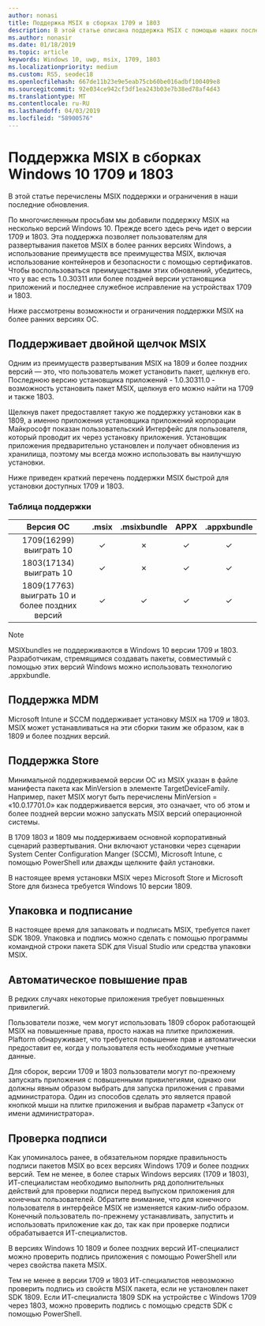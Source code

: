 ```yaml
---
author: nonasi
title: Поддержка MSIX в сборках 1709 и 1803
description: В этой статье описана поддержка MSIX с помощью наших последних обновлений по состоянию на 1/22/2019 г.
ms.author: nonasir
ms.date: 01/18/2019
ms.topic: article
keywords: Windows 10, uwp, msix, 1709, 1803
ms.localizationpriority: medium
ms.custom: RS5, seodec18
ms.openlocfilehash: 667de11b23e9e5eab75cb60be016adbf100409e8
ms.sourcegitcommit: 92e034ce942cf3df1ea243b03e7b38ed78af4d43
ms.translationtype: MT
ms.contentlocale: ru-RU
ms.lasthandoff: 04/03/2019
ms.locfileid: "58900576"
---
```

# <a name="msix-support-on-windows-10-builds-1709-and-1803"></a>Поддержка MSIX в сборках Windows 10 1709 и 1803

В этой статье перечислены MSIX поддержки и ограничения в наши последние обновления.

По многочисленным просьбам мы добавили поддержку MSIX на несколько версий Windows 10. Прежде всего здесь речь идет о версии 1709 и 1803. Эта поддержка позволяет пользователям для развертывания пакетов MSIX в более ранних версиях Windows, а использование преимуществ все преимущества MSIX, включая использование контейнеров и безопасности с помощью сертификатов. Чтобы воспользоваться преимуществами этих обновлений, убедитесь, что у вас есть 1.0.30311 или более поздней версии установщика приложений и последнее служебное исправление на устройствах 1709 и 1803.

Ниже рассмотрены возможности и ограничения поддержки MSIX на более ранних версиях ОС.

##  <a name="msix-double-click-support"></a>Поддерживает двойной щелчок MSIX
Одним из преимуществ развертывания MSIX на 1809 и более поздних версий — это, что пользователь может установить пакет, щелкнув его. Последнюю версию установщика приложений - 1.0.30311.0 - возможность установить пакет MSIX, щелкнув его можно найти на 1709 и также 1803. 

Щелкнув пакет предоставляет такую же поддержку установки как в 1809, а именно приложения установщика приложений корпорации Майкрософт показан пользовательский Интерфейс для пользователя, который проводит их через установку приложения. Установщик приложения предварительно установлен и получает обновления из хранилища, поэтому мы всегда можно использовать вы наилучшую установки. 

Ниже приведен краткий перечень поддержки MSIX быстрой для установки доступных 1709 и 1803.

### <a name="support-matrix"></a>Таблица поддержки

| Версия ОС|.msix|.msixbundle|APPX|.appxbundle|
|:-------------:|:--------:|:--------:|:--------:|:--------:|
| 1709(16299) выиграть 10 | &#x2713; | &#x2717; | &#x2713; | &#x2713; | 
| 1803(17134) выиграть 10 | &#x2713; | &#x2717; | &#x2713; | &#x2713; |
| 1809(17763) выиграть 10 и более поздних версий | &#x2713; | &#x2713; | &#x2713; | &#x2713; |


> [!NOTE] 
> MSIXbundles не поддерживаются в Windows 10 версии 1709 и 1803.  Разработчикам, стремящимся создавать пакеты, совместимый с помощью этих версий Windows можно использовать технологию .appxbundle.

## <a name="mdm-support"></a>Поддержка MDM
Microsoft Intune и SCCM поддерживает установку MSIX на 1709 и 1803. MSIX может устанавливаться на эти сборки таким же образом, как в 1809 и более поздних версий. 

## <a name="store-support"></a>Поддержка Store
Минимальной поддерживаемой версии ОС из MSIX указан в файле манифеста пакета как MinVersion в элементе TargetDeviceFamily. Например, пакет MSIX могут быть перечислены MinVersion = «10.0.17701.0» как поддерживается версия, это означает, что об этом и более поздней версии можно запускать MSIX версий операционной системы.

В 1709 1803 и 1809 мы поддерживаем основной корпоративный сценарий развертывания. Они включают установки через сценарии System Center Configuration Manger (SCCM), Microsoft Intune, с помощью PowerShell или дважды щелкните файл установки.

В настоящее время установки MSIX через Microsoft Store и Microsoft Store для бизнеса требуется Windows 10 версии 1809.

## <a name="packaging--signing"></a>Упаковка и подписание
В настоящее время для запаковать и подписать MSIX, требуется пакет SDK 1809. Упаковка и подпись можно сделать с помощью программы командной строки пакета SDK для Visual Studio или средства упаковки MSIX. 

## <a name="auto-elevation"></a>Автоматическое повышение прав
В редких случаях некоторые приложения требует повышенных привилегий. 

Пользователи позже, чем могут использовать 1809 сборок работающей MSIX на повышенные права, просто нажав на плитке приложения. Plaftorm обнаруживает, что требуется повышение прав и автоматически предоставит ее, когда у пользователя есть необходимые учетные данные. 

Для сборок, версии 1709 и 1803 пользователи могут по-прежнему запускать приложения с повышенными привилегиями, однако они должны явным образом выбрать для запуска приложения с правами администратора. Один из способов сделать это является правой кнопкой мыши на плитке приложения и выбрав параметр «Запуск от имени администратора».

## <a name="signature-verification"></a>Проверка подписи
Как упоминалось ранее, в обязательном порядке правильность подписи пакетов MSIX во всех версиях Windows 1709 и более поздних версий. Тем не менее, в более старых Windows версиях (1709 и 1803), ИТ-специалистам необходимо выполнить ряд дополнительных действий для проверки подписи перед выпуском приложения для конечных пользователей. Обратите внимание, что для конечного пользователя в интерфейсе MSIX не изменяется каким-либо образом. Конечный пользователь по-прежнему устанавливать, запустить и использовать приложение как до, так как при проверке подписи обрабатывается ИТ-специалистов. 

В версиях Windows 10 1809 и более поздних версий ИТ-специалист можно проверить подпись приложения с помощью PowerShell или через свойства пакета MSIX. 

Тем не менее в версии 1709 и 1803 ИТ-специалистов невозможно проверить подпись из свойств MSIX пакета, если не установлен пакет SDK 1809. Если ИТ-специалиста 1809 SDK на устройстве с Windows 1709 через 1803, можно проверить подпись с помощью средств SDK с помощью PowerShell. 

